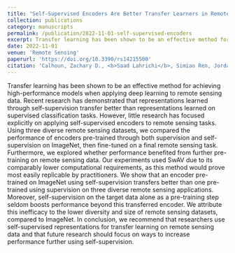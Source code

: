 ```yaml
---
title: "Self-Supervised Encoders Are Better Transfer Learners in Remote Sensing Applications"
collection: publications
category: manuscripts
permalink: /publication/2022-11-01-self-supervised-encoders
excerpt: Transfer learning has been shown to be an effective method for achieving high-performance models when applying deep learning to remote sensing data. Recent research has demonstrated that representations learned through self-supervision transfer better than representations learned on supervised classification tasks. However, little research has focused explicitly on applying self-supervised encoders to remote sensing tasks. Using three diverse remote sensing datasets, we compared the performance of encoders pre-trained through both supervision and self-supervision on ImageNet, then fine-tuned on a final remote sensing task. Furthermore, we explored whether performance benefited from further pre-training on remote sensing data. Our experiments used SwAV due to its comparably lower computational requirements, as this method would prove most easily replicable by practitioners. We show that an encoder pre-trained on ImageNet using self-supervision transfers better than one pre-trained using supervision on three diverse remote sensing applications. Moreover, self-supervision on the target data alone as a pre-training step seldom boosts performance beyond this transferred encoder. We attribute this inefficacy to the lower diversity and size of remote sensing datasets, compared to ImageNet. In conclusion, we recommend that researchers use self-supervised representations for transfer learning on remote sensing data and that future research should focus on ways to increase performance further using self-supervision.
date: 2022-11-01
venue: 'Remote Sensing'
paperurl: 'https://doi.org/10.3390/rs14215500'
citation: 'Calhoun, Zachary D., <b>Saad Lahrichi</b>, Simiao Ren, Jordan M. Malof, and Kyle Bradbury. "Self-supervised encoders are better transfer learners in remote sensing applications." <i>Remote Sensing</i> 14, no. 21 (2022): 5500.'
---
```

Transfer learning has been shown to be an effective method for achieving high-performance models when applying deep learning to remote sensing data. Recent research has demonstrated that representations learned through self-supervision transfer better than representations learned on supervised classification tasks. However, little research has focused explicitly on applying self-supervised encoders to remote sensing tasks. Using three diverse remote sensing datasets, we compared the performance of encoders pre-trained through both supervision and self-supervision on ImageNet, then fine-tuned on a final remote sensing task. Furthermore, we explored whether performance benefited from further pre-training on remote sensing data. Our experiments used SwAV due to its comparably lower computational requirements, as this method would prove most easily replicable by practitioners. We show that an encoder pre-trained on ImageNet using self-supervision transfers better than one pre-trained using supervision on three diverse remote sensing applications. Moreover, self-supervision on the target data alone as a pre-training step seldom boosts performance beyond this transferred encoder. We attribute this inefficacy to the lower diversity and size of remote sensing datasets, compared to ImageNet. In conclusion, we recommend that researchers use self-supervised representations for transfer learning on remote sensing data and that future research should focus on ways to increase performance further using self-supervision.
